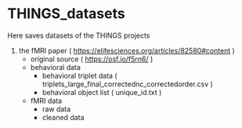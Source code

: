 # THINGS_datasets

Here saves datasets of the THINGS projects

1. the fMRI paper ( https://elifesciences.org/articles/82580#content )
    - original source ( https://osf.io/f5rn6/ )
    - behavioral data
        - behavioral triplet data ( triplets_large_final_correctednc_correctedorder.csv )
        - behavioral object list ( unique_id.txt )
    - fMRI data
        - raw data
        - cleaned data
